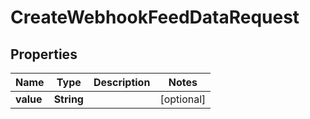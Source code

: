 

# CreateWebhookFeedDataRequest


## Properties

| Name | Type | Description | Notes |
|------------ | ------------- | ------------- | -------------|
|**value** | **String** |  |  [optional] |



